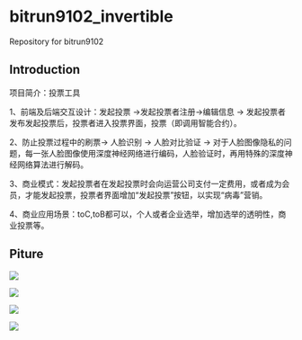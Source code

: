 # bitrun9102_invertible
Repository for bitrun9102

## Introduction
项目简介：投票工具

1、前端及后端交互设计：发起投票 ->发起投票者注册->编辑信息 -> 发起投票者发布发起投票后，投票者进入投票界面，投票（即调用智能合约）。

2、防止投票过程中的刷票-> 人脸识别 -> 人脸对比验证 -> 对于人脸图像隐私的问题，每一张人脸图像使用深度神经网络进行编码，人脸验证时，再用特殊的深度神经网络算法进行解码。

3、商业模式：发起投票者在发起投票时会向运营公司支付一定费用，或者成为会员，才能发起投票，投票者界面增加“发起投票”按钮，以实现“病毒”营销。

4、商业应用场景：toC,toB都可以，个人或者企业选举，增加选举的透明性，商业投票等。

## Piture

![](https://ws2.sinaimg.cn/large/006tNc79ly1g29z3kvpqyj31gv0u04qp.jpg)

![](https://ws1.sinaimg.cn/large/006tNc79ly1g29z3r8661j31gj0u04qp.jpg)

![](https://ws1.sinaimg.cn/large/006tNc79ly1g29z45zm69j31gv0u04qp.jpg)

![](https://ws2.sinaimg.cn/large/006tNc79ly1g29z4ekf3aj31gw0u04qp.jpg)